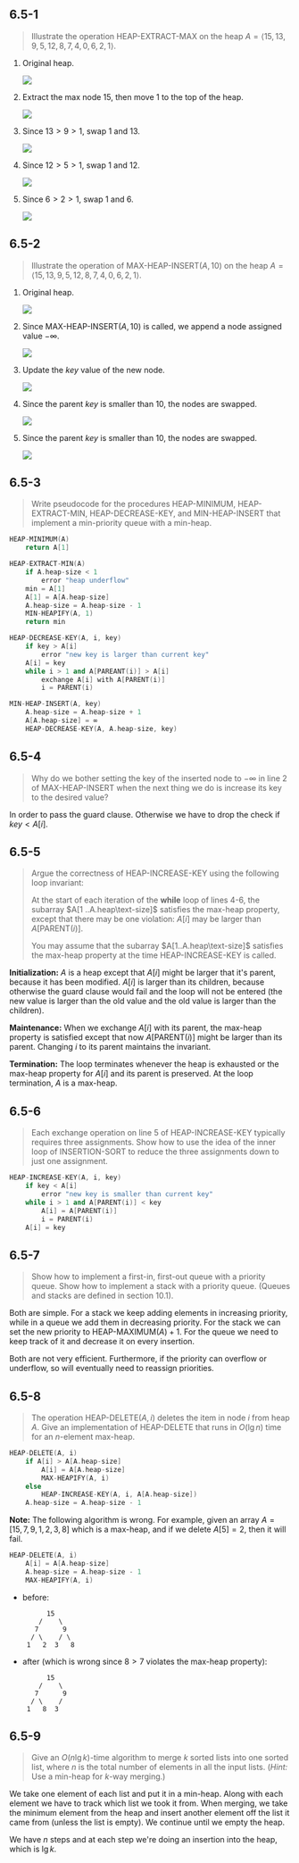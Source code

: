## 6.5-1

> Illustrate the operation $\text{HEAP-EXTRACT-MAX}$ on the heap $A = \langle 15, 13, 9, 5, 12, 8, 7, 4, 0, 6, 2, 1 \rangle$.

1. Original heap.

    ![](../img/6.5-1-1.png)

2. Extract the max node $15$, then move $1$ to the top of the heap.

    ![](../img/6.5-1-2.png)

3. Since $13 > 9 > 1$, swap $1$ and $13$.

    ![](../img/6.5-1-3.png)

4. Since $12 > 5 > 1$, swap $1$ and $12$.

    ![](../img/6.5-1-4.png)

5. Since $6 > 2 > 1$, swap $1$ and $6$.

    ![](../img/6.5-1-5.png)

## 6.5-2

> Illustrate the operation of $\text{MAX-HEAP-INSERT}(A, 10)$ on the heap $A = \langle 15, 13, 9, 5, 12, 8, 7, 4, 0, 6, 2, 1 \rangle$.

1. Original heap.

    ![](../img/6.5-2-1.png)

2. Since $\text{MAX-HEAP-INSERT}(A, 10)$ is called, we append a node assigned value $-\infty$.

    ![](../img/6.5-2-2.png)

3. Update the $key$ value of the new node.

    ![](../img/6.5-2-3.png)

4. Since the parent $key$ is smaller than $10$, the nodes are swapped.

    ![](../img/6.5-2-4.png)

5. Since the parent $key$ is smaller than $10$, the nodes are swapped.

    ![](../img/6.5-2-5.png)

## 6.5-3

> Write pseudocode for the procedures $\text{HEAP-MINIMUM}$, $\text{HEAP-EXTRACT-MIN}$, $\text{HEAP-DECREASE-KEY}$, and $\text{MIN-HEAP-INSERT}$ that implement a min-priority queue with a min-heap.

```cpp
HEAP-MINIMUM(A)
    return A[1]
```

```cpp
HEAP-EXTRACT-MIN(A)
    if A.heap-size < 1
        error "heap underflow"
    min = A[1]
    A[1] = A[A.heap-size]
    A.heap-size = A.heap-size - 1
    MIN-HEAPIFY(A, 1)
    return min
```

```cpp
HEAP-DECREASE-KEY(A, i, key)
    if key > A[i]
        error "new key is larger than current key"
    A[i] = key
    while i > 1 and A[PAREANT(i)] > A[i]
        exchange A[i] with A[PARENT(i)]
        i = PARENT(i)
```

```cpp
MIN-HEAP-INSERT(A, key)
    A.heap-size = A.heap-size + 1
    A[A.heap-size] = ∞
    HEAP-DECREASE-KEY(A, A.heap-size, key)
```

## 6.5-4

> Why do we bother setting the key of the inserted node to $-\infty$ in line 2 of $\text{MAX-HEAP-INSERT}$ when the next thing we do is increase its key to the desired value?

In order to pass the guard clause. Otherwise we have to drop the check if $key < A[i]$.

## 6.5-5

> Argue the correctness of $\text{HEAP-INCREASE-KEY}$ using the following loop invariant:
>
> At the start of each iteration of the **while** loop of lines 4-6, the subarray $A[1 ..A.heap\text-size]$ satisfies the max-heap property, except that there may be one violation: $A[i]$ may be larger than $A[\text{PARENT}(i)]$.
>
> You may assume that the subarray $A[1..A.heap\text-size]$ satisfies the max-heap property at the time $\text{HEAP-INCREASE-KEY}$ is called.

**Initialization:** $A$ is a heap except that $A[i]$ might be larger that it's parent, because it has been modified. $A[i]$ is larger than its children, because otherwise the guard clause would fail and the loop will not be entered (the new value is larger than the old value and the old value is larger than the children).

**Maintenance:** When we exchange $A[i]$ with its parent, the max-heap property is satisfied except that now $A[\text{PARENT}(i)]$ might be larger than its parent. Changing $i$ to its parent maintains the invariant.

**Termination:** The loop terminates whenever the heap is exhausted or the max-heap property for $A[i]$ and its parent is preserved. At the loop termination, $A$ is a max-heap.

## 6.5-6

> Each exchange operation on line 5 of $\text{HEAP-INCREASE-KEY}$ typically requires three assignments. Show how to use the idea of the inner loop of $\text{INSERTION-SORT}$ to reduce the three assignments down to just one assignment.

```cpp
HEAP-INCREASE-KEY(A, i, key)
    if key < A[i]
        error "new key is smaller than current key"
    while i > 1 and A[PARENT(i)] < key
        A[i] = A[PARENT(i)]
        i = PARENT(i)
    A[i] = key
```

## 6.5-7

> Show how to implement a first-in, first-out queue with a priority queue. Show how to implement a stack with a priority queue. (Queues and stacks are defined in section 10.1).

Both are simple. For a stack we keep adding elements in increasing priority, while in a queue we add them in decreasing priority. For the stack we can set the new priority to $\text{HEAP-MAXIMUM}(A) + 1$. For the queue we need to keep track of it and decrease it on every insertion.

Both are not very efficient. Furthermore, if the priority can overflow or underflow, so will eventually need to reassign priorities.

## 6.5-8

> The operation $\text{HEAP-DELETE}(A, i)$ deletes the item in node $i$ from heap $A$. Give an implementation of $\text{HEAP-DELETE}$ that runs in $O(\lg n)$ time for an $n$-element max-heap.

```cpp
HEAP-DELETE(A, i)
    if A[i] > A[A.heap-size]
        A[i] = A[A.heap-size]
        MAX-HEAPIFY(A, i)
    else
        HEAP-INCREASE-KEY(A, i, A[A.heap-size])
    A.heap-size = A.heap-size - 1
```

**Note:** The following algorithm is wrong. For example, given an array $A = [15, 7, 9, 1, 2, 3, 8]$ which is a max-heap, and if we delete $A[5] = 2$, then it will fail.

```cpp
HEAP-DELETE(A, i)
    A[i] = A[A.heap-size]
    A.heap-size = A.heap-size - 1
    MAX-HEAPIFY(A, i)
```

- before:

    ```
          15
        /    \
       7      9
      / \    / \
     1   2  3   8
    ```

- after (which is wrong since $8 > 7$ violates the max-heap property):

    ```
          15
        /    \
       7      9
      / \    /
     1   8  3
    ```


## 6.5-9

> Give an $O(n\lg k)$-time algorithm to merge $k$ sorted lists into one sorted list, where $n$ is the total number of elements in all the input lists. ($\textit{Hint:}$ Use a min-heap for $k$-way merging.)

We take one element of each list and put it in a min-heap. Along with each element we have to track which list we took it from. When merging, we take the minimum element from the heap and insert another element off the list it came from (unless the list is empty). We continue until we empty the heap.

We have $n$ steps and at each step we're doing an insertion into the heap, which is $\lg k$.
